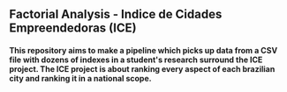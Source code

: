 ## Factorial Analysis - Indice de Cidades Empreendedoras (ICE)

#### This repository aims to make a pipeline which picks up data from a CSV file with dozens of indexes in a student's research surround the ICE project. The ICE project is about ranking every aspect of each brazilian city and ranking it in a national scope.
